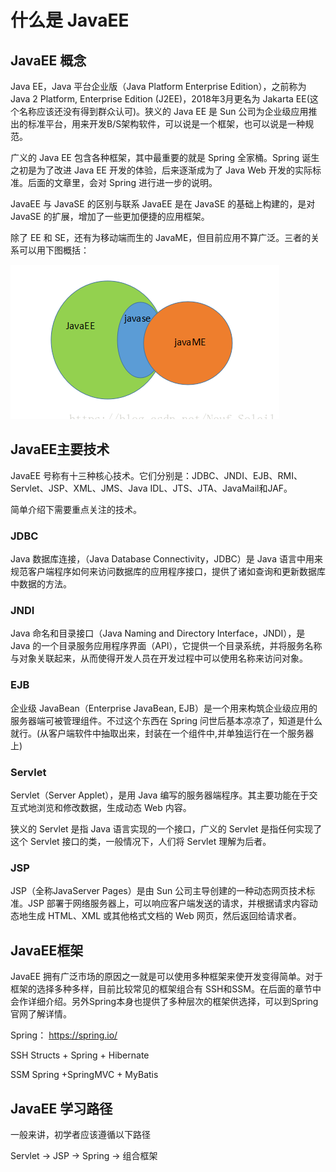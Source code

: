 # 什么是 JavaEE



## JavaEE 概念


Java EE，Java 平台企业版（Java Platform Enterprise Edition），之前称为Java 2 Platform, Enterprise Edition (J2EE)，2018年3月更名为 Jakarta EE(这个名称应该还没有得到群众认可)。狭义的 Java EE 是 Sun 公司为企业级应用推出的标准平台，用来开发B/S架构软件，可以说是一个框架，也可以说是一种规范。

广义的 Java EE 包含各种框架，其中最重要的就是 Spring 全家桶。Spring 诞生之初是为了改进 Java EE 开发的体验，后来逐渐成为了 Java Web 开发的实际标准。后面的文章里，会对 Spring 进行进一步的说明。

JavaEE 与 JavaSE 的区别与联系
JavaEE 是在 JavaSE 的基础上构建的，是对 JavaSE 的扩展，增加了一些更加便捷的应用框架。

除了 EE 和 SE，还有为移动端而生的 JavaME，但目前应用不算广泛。三者的关系可以用下图概括：

![file://c:\users\baoyon~1\appdata\local\temp\tmpdkdu_6\1.png](java相关概念.assets/1.png)



## JavaEE主要技术


JavaEE 号称有十三种核心技术。它们分别是：JDBC、JNDI、EJB、RMI、Servlet、JSP、XML、JMS、Java IDL、JTS、JTA、JavaMail和JAF。

简单介绍下需要重点关注的技术。



### JDBC


Java 数据库连接，（Java Database Connectivity，JDBC）是 Java 语言中用来规范客户端程序如何来访问数据库的应用程序接口，提供了诸如查询和更新数据库中数据的方法。



### JNDI


Java 命名和目录接口（Java Naming and Directory Interface，JNDI），是 Java 的一个目录服务应用程序界面（API），它提供一个目录系统，并将服务名称与对象关联起来，从而使得开发人员在开发过程中可以使用名称来访问对象。



### EJB


企业级 JavaBean（Enterprise JavaBean, EJB）是一个用来构筑企业级应用的服务器端可被管理组件。不过这个东西在 Spring 问世后基本凉凉了，知道是什么就行。(从客户端软件中抽取出来，封装在一个组件中,并单独运行在一个服务器上)



### Servlet


Servlet（Server Applet），是用 Java 编写的服务器端程序。其主要功能在于交互式地浏览和修改数据，生成动态 Web 内容。

狭义的 Servlet 是指 Java 语言实现的一个接口，广义的 Servlet 是指任何实现了这个 Servlet 接口的类，一般情况下，人们将 Servlet 理解为后者。



### JSP


JSP（全称JavaServer Pages）是由 Sun 公司主导创建的一种动态网页技术标准。JSP 部署于网络服务器上，可以响应客户端发送的请求，并根据请求内容动态地生成 HTML、XML 或其他格式文档的 Web 网页，然后返回给请求者。



## JavaEE框架


JavaEE 拥有广泛市场的原因之一就是可以使用多种框架来使开发变得简单。对于框架的选择多种多样，目前比较常见的框架组合有 SSH和SSM。在后面的章节中会作详细介绍。另外Spring本身也提供了多种层次的框架供选择，可以到Spring官网了解详情。

Spring： https://spring.io/

SSH
Structs + Spring + Hibernate

SSM
Spring +SpringMVC + MyBatis



## JavaEE 学习路径


一般来讲，初学者应该遵循以下路径

Servlet -> JSP -> Spring -> 组合框架